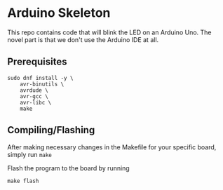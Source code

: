 
# Arduino Skeleton

This repo contains code that will blink the LED on an Arduino Uno. The novel part is that we don't
use the Arduino IDE at all.

## Prerequisites

``` shell
sudo dnf install -y \
	avr-binutils \
	avrdude \
	avr-gcc \
	avr-libc \
	make
```

## Compiling/Flashing

After making necessary changes in the Makefile for your specific board, simply run `make`

Flash the program to the board by running

``` shell
make flash
```

